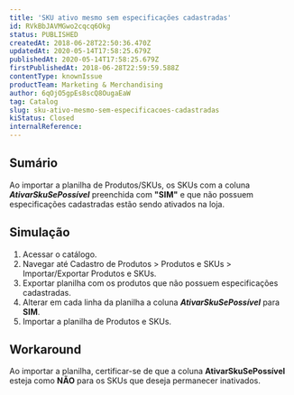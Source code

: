 ```yaml
---
title: 'SKU ativo mesmo sem especificações cadastradas'
id: RVkBbJAVMGwo2cqcq6Okg
status: PUBLISHED
createdAt: 2018-06-28T22:50:36.470Z
updatedAt: 2020-05-14T17:58:25.679Z
publishedAt: 2020-05-14T17:58:25.679Z
firstPublishedAt: 2018-06-28T22:59:59.588Z
contentType: knownIssue
productTeam: Marketing & Merchandising
author: 6qOjO5gpEs8scQ8OugaEaW
tag: Catalog
slug: sku-ativo-mesmo-sem-especificacoes-cadastradas
kiStatus: Closed
internalReference: 
---
```


## Sumário

Ao importar a planilha de Produtos/SKUs, os SKUs com a coluna ___AtivarSkuSePossível___ preenchida com __"SIM"__ e que não possuem especificações cadastradas estão sendo ativados na loja.

## Simulação

1. Acessar o catálogo.
2. Navegar até Cadastro de Produtos > Produtos e SKUs > Importar/Exportar Produtos e SKUs.
3. Exportar planilha com os produtos que não possuem especificações cadastradas.
4. Alterar em cada linha da planilha a coluna ___AtivarSkuSePossível___ para __SIM__.
5. Importar a planilha de Produtos e SKUs.

## Workaround

Ao importar a planilha, certificar-se de que a coluna __AtivarSkuSePossível__ esteja como __NÃO__ para os SKUs que deseja permanecer inativados.

